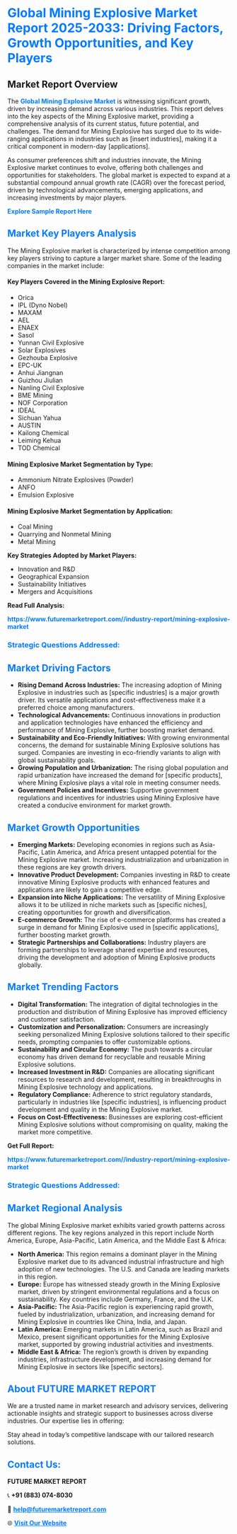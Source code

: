 <h1 style="color: #007BFF;">Global Mining Explosive Market Report 2025-2033: Driving Factors, Growth Opportunities, and Key Players</h1>

<section id="overview">
<h2>Market Report Overview</h2>
<p>The <a href="https://www.futuremarketreport.com//industry-report/mining-explosive-market" style="color: #007BFF; text-decoration: none;"><strong>Global Mining Explosive Market</strong></a> is witnessing significant growth, driven by increasing demand across various industries. This report delves into the key aspects of the Mining Explosive market, providing a comprehensive analysis of its current status, future potential, and challenges. The demand for Mining Explosive has surged due to its wide-ranging applications in industries such as [insert industries], making it a critical component in modern-day [applications].</p>
<p>As consumer preferences shift and industries innovate, the Mining Explosive market continues to evolve, offering both challenges and opportunities for stakeholders. The global market is expected to expand at a substantial compound annual growth rate (CAGR) over the forecast period, driven by technological advancements, emerging applications, and increasing investments by major players.</p>
</section>

<section id="overview">
<p><a href="https://www.futuremarketreport.com//request-sample/reportId=59832" style="color: #007BFF; text-decoration: none;"><strong>Explore Sample Report Here</strong></a></p>
</section>

<section id="key-players">
<h2 style="color: #007BFF;">Market Key Players Analysis</h2>
<p>The Mining Explosive market is characterized by intense competition among key players striving to capture a larger market share. Some of the leading companies in the market include:</p>
<h4>Key Players Covered in the Mining Explosive Report:</h4>
<ul><li>Orica</li><li>IPL (Dyno Nobel)</li><li>MAXAM</li><li>AEL</li><li>ENAEX</li><li>Sasol</li><li>Yunnan Civil Explosive</li><li>Solar Explosives</li><li>Gezhouba Explosive</li><li>EPC-UK</li><li>Anhui Jiangnan</li><li>Guizhou Jiulian</li><li>Nanling Civil Explosive</li><li>BME Mining</li><li>NOF Corporation</li><li>IDEAL</li><li>Sichuan Yahua</li><li>AUSTIN</li><li>Kailong Chemical</li><li>Leiming Kehua</li><li>TOD Chemical</li></ul>
<h4>Mining Explosive Market Segmentation by Type:</h4>
<ul><li>Ammonium Nitrate Explosives (Powder)</li><li>ANFO</li><li>Emulsion Explosive</li></ul>

<h4>Mining Explosive Market Segmentation by Application:</h4>
<ul><li>Coal Mining</li><li>Quarrying and Nonmetal Mining</li><li>Metal Mining</li></ul>
<p><strong>Key Strategies Adopted by Market Players:</strong></p>
<ul>
<li>Innovation and R&D</li>
<li>Geographical Expansion</li>
<li>Sustainability Initiatives</li>
<li>Mergers and Acquisitions</li>
</ul>
</section>

<section>
<p><strong>Read Full Analysis: </strong></p><a href="https://www.futuremarketreport.com//industry-report/mining-explosive-market" style="color: #007BFF; text-decoration: none;"><strong>https://www.futuremarketreport.com//industry-report/mining-explosive-market</strong></a>
<h3 style="color: #007BFF;">Strategic Questions Addressed:</h3>
</section>

<section id="driving-factors">
<h2 style="color: #007BFF;">Market Driving Factors</h2>
<ul>
<li><strong>Rising Demand Across Industries:</strong> The increasing adoption of Mining Explosive in industries such as [specific industries] is a major growth driver. Its versatile applications and cost-effectiveness make it a preferred choice among manufacturers.</li>
<li><strong>Technological Advancements:</strong> Continuous innovations in production and application technologies have enhanced the efficiency and performance of Mining Explosive, further boosting market demand.</li>
<li><strong>Sustainability and Eco-Friendly Initiatives:</strong> With growing environmental concerns, the demand for sustainable Mining Explosive solutions has surged. Companies are investing in eco-friendly variants to align with global sustainability goals.</li>
<li><strong>Growing Population and Urbanization:</strong> The rising global population and rapid urbanization have increased the demand for [specific products], where Mining Explosive plays a vital role in meeting consumer needs.</li>
<li><strong>Government Policies and Incentives:</strong> Supportive government regulations and incentives for industries using Mining Explosive have created a conducive environment for market growth.</li>
</ul>
</section>

<section id="growth-opportunities">
<h2 style="color: #007BFF;">Market Growth Opportunities</h2>
<ul>
<li><strong>Emerging Markets:</strong> Developing economies in regions such as Asia-Pacific, Latin America, and Africa present untapped potential for the Mining Explosive market. Increasing industrialization and urbanization in these regions are key growth drivers.</li>
<li><strong>Innovative Product Development:</strong> Companies investing in R&D to create innovative Mining Explosive products with enhanced features and applications are likely to gain a competitive edge.</li>
<li><strong>Expansion into Niche Applications:</strong> The versatility of Mining Explosive allows it to be utilized in niche markets such as [specific niches], creating opportunities for growth and diversification.</li>
<li><strong>E-commerce Growth:</strong> The rise of e-commerce platforms has created a surge in demand for Mining Explosive used in [specific applications], further boosting market growth.</li>
<li><strong>Strategic Partnerships and Collaborations:</strong> Industry players are forming partnerships to leverage shared expertise and resources, driving the development and adoption of Mining Explosive products globally.</li>
</ul>
</section>

<section id="trending-factors">
<h2 style="color: #007BFF;">Market Trending Factors</h2>
<ul>
<li><strong>Digital Transformation:</strong> The integration of digital technologies in the production and distribution of Mining Explosive has improved efficiency and customer satisfaction.</li>
<li><strong>Customization and Personalization:</strong> Consumers are increasingly seeking personalized Mining Explosive solutions tailored to their specific needs, prompting companies to offer customizable options.</li>
<li><strong>Sustainability and Circular Economy:</strong> The push towards a circular economy has driven demand for recyclable and reusable Mining Explosive solutions.</li>
<li><strong>Increased Investment in R&D:</strong> Companies are allocating significant resources to research and development, resulting in breakthroughs in Mining Explosive technology and applications.</li>
<li><strong>Regulatory Compliance:</strong> Adherence to strict regulatory standards, particularly in industries like [specific industries], is influencing product development and quality in the Mining Explosive market.</li>
<li><strong>Focus on Cost-Effectiveness:</strong> Businesses are exploring cost-efficient Mining Explosive solutions without compromising on quality, making the market more competitive.</li>
</ul>
</section>

<section>
<p><strong>Get Full Report: </strong></p><a href="https://www.futuremarketreport.com//industry-report/mining-explosive-market" style="color: #007BFF; text-decoration: none;"><strong>https://www.futuremarketreport.com//industry-report/mining-explosive-market</strong></a>
<h3 style="color: #007BFF;">Strategic Questions Addressed:</h3>
</section>


<section id="regional-analysis">
<h2 style="color: #007BFF;">Market Regional Analysis</h2>
<p>The global Mining Explosive market exhibits varied growth patterns across different regions. The key regions analyzed in this report include North America, Europe, Asia-Pacific, Latin America, and the Middle East & Africa:</p>
<ul>
<li><strong>North America:</strong> This region remains a dominant player in the Mining Explosive market due to its advanced industrial infrastructure and high adoption of new technologies. The U.S. and Canada are leading markets in this region.</li>
<li><strong>Europe:</strong> Europe has witnessed steady growth in the Mining Explosive market, driven by stringent environmental regulations and a focus on sustainability. Key countries include Germany, France, and the U.K.</li>
<li><strong>Asia-Pacific:</strong> The Asia-Pacific region is experiencing rapid growth, fueled by industrialization, urbanization, and increasing demand for Mining Explosive in countries like China, India, and Japan.</li>
<li><strong>Latin America:</strong> Emerging markets in Latin America, such as Brazil and Mexico, present significant opportunities for the Mining Explosive market, supported by growing industrial activities and investments.</li>
<li><strong>Middle East & Africa:</strong> The region’s growth is driven by expanding industries, infrastructure development, and increasing demand for Mining Explosive in sectors like [specific sectors].</li>
</ul>
</section>

<footer>
<h2 style="color: #007BFF;">About FUTURE MARKET REPORT</h2>
<p>We are a trusted name in market research and advisory services, delivering actionable insights and strategic support to businesses across diverse industries. Our expertise lies in offering:</p>

<p>Stay ahead in today’s competitive landscape with our tailored research solutions.</p>

<h2 style="color: #007BFF;">Contact Us:</h2>
<p><strong>FUTURE MARKET REPORT</strong></p>
<p>📞 <strong>+91 (883) 074-8030</strong></p>
<p>📧 <strong><a href="mailto:help@futuremarketreport.com" style="color: #007BFF;">help@futuremarketreport.com</a></strong></p>
<p>🌐 <strong><a href="https://www.futuremarketreport.com/" style="color: #007BFF;">Visit Our Website</a></strong></p>
</footer>